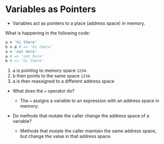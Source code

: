 # Variables as Pointers

- Variables act as pointers to a place (address space) in memory. 

What is happening in the following code:
```ruby
a = 'hi there'
b = a # => 'hi there'
a = 'not here'
a # => 'not here'
b # => 'hi there'
```

1. a is pointing to memory space `1234`.
2. b then points to the same space `1234`.
3. a is then reassigned to a different address space

- What does the `=` operator do?
	- The `=` assigns a variable to an expression with an address space in memory.

- Do methods that mutate the caller change the address space of a variable?
	- Methods that mutate the caller maintain the same address space, but change the value in that address space.
